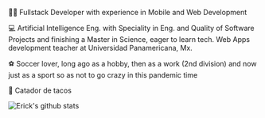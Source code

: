 🧑‍💻 Fullstack Developer with experience in Mobile and Web Development 

💻 Artificial Intelligence Eng. with Speciality in Eng. and Quality of Software Projects and finishing a Master in Science, eager to learn tech. Web Apps development teacher at Universidad Panamericana, Mx.

⚽ Soccer lover, long ago as a hobby, then as a work (2nd division) and now just as a sport so as not to go crazy in this pandemic time

🌮 Catador de tacos

![Erick's github stats](https://github-readme-stats.vercel.app/api?username=erickgtzh)
<!--
**erickgtzh/erickgtzh** is a ✨ _special_ ✨ repository because its `README.md` (this file) appears on your GitHub profile.

Here are some ideas to get you started:

- 🔭 I’m currently working on ...
- 🌱 I’m currently learning ...
- 👯 I’m looking to collaborate on ...
- 🤔 I’m looking for help with ...
- 💬 Ask me about ...
- 📫 How to reach me: ...
- 😄 Pronouns: ...
- ⚡ Fun fact: ...
-->
